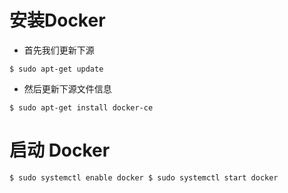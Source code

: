 # 安装Docker 

- 首先我们更新下源

`
$ sudo apt-get update  
`
- 然后更新下源文件信息

`
$ sudo apt-get install docker-ce
`
 
 # 启动 Docker
 
 `
 $ sudo systemctl enable docker
$ sudo systemctl start docker
 `
 
